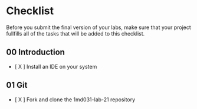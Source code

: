 # Checklist

Before you submit the final version of your labs, make sure that your project fullfills all of the tasks that will be added to this checklist.

## 00 Introduction

- [ X ] Install an IDE on your system

## 01 Git

- [ X ] Fork and clone the 1md031-lab-21 repository
